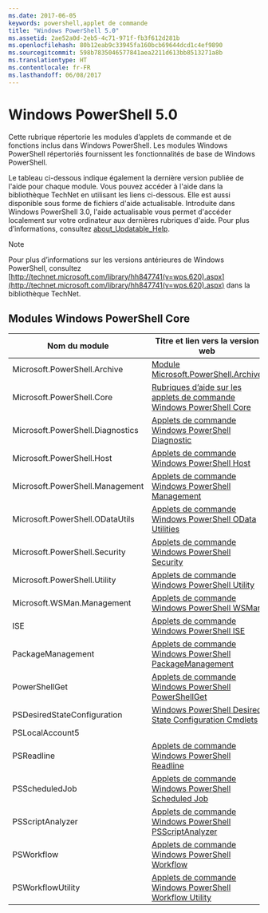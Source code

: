 ```yaml
---
ms.date: 2017-06-05
keywords: powershell,applet de commande
title: "Windows PowerShell 5.0"
ms.assetid: 2ae52a0d-2eb5-4c71-971f-fb3f612d281b
ms.openlocfilehash: 80b12eab9c33945fa160bcb69644dcd1c4ef9890
ms.sourcegitcommit: 598b7835046577841aea2211d613bb8513271a8b
ms.translationtype: HT
ms.contentlocale: fr-FR
ms.lasthandoff: 06/08/2017
---
```

# <a name="windows-powershell-50"></a>Windows PowerShell 5.0
Cette rubrique répertorie les modules d’applets de commande et de fonctions inclus dans Windows PowerShell. Les modules Windows PowerShell répertoriés fournissent les fonctionnalités de base de Windows PowerShell.

Le tableau ci-dessous indique également la dernière version publiée de l'aide pour chaque module. Vous pouvez accéder à l'aide dans la bibliothèque TechNet en utilisant les liens ci-dessous. Elle est aussi disponible sous forme de fichiers d'aide actualisable. Introduite dans Windows PowerShell 3.0, l'aide actualisable vous permet d'accéder localement sur votre ordinateur aux dernières rubriques d'aide. Pour plus d’informations, consultez [about_Updatable_Help](http://technet.microsoft.com/library/hh847735.aspx).

> [!NOTE]
> Pour plus d’informations sur les versions antérieures de Windows PowerShell, consultez [http://technet.microsoft.com/library/hh847741(v=wps.620).aspx](http://technet.microsoft.com/library/hh847741(v=wps.620).aspx) dans la bibliothèque TechNet.

## <a name="windows-powershell-core-modules"></a>Modules Windows PowerShell Core

|Nom du module|Titre et lien vers la version web|Dernière version|
|---------------|---------------------------------|------------------|
|Microsoft.PowerShell.Archive|[Module Microsoft.PowerShell.Archive](Microsoft.PowerShell.Archive-Module.md)|5.0.1.0|
|Microsoft.PowerShell.Core|[Rubriques d’aide sur les applets de commande Windows PowerShell Core](https://technet.microsoft.com/en-us/library/416b758e-e714-407f-bb6e-4d4e9112be95)|5.0.1.0|
|Microsoft.PowerShell.Diagnostics|[Applets de commande Windows PowerShell Diagnostic](http://technet.microsoft.com/library/792C093D-2DAA-4A9D-96CF-A30A9A9595B4)|5.0.1.0|
|Microsoft.PowerShell.Host|[Applets de commande Windows PowerShell Host](http://technet.microsoft.com/library/E1957183-3E3C-481F-B604-F58550D42C4C)|5.0.1.0|
|Microsoft.PowerShell.Management|[Applets de commande Windows PowerShell Management](http://technet.microsoft.com/library/A7DCE904-3284-4CBD-8AF4-9B660E0F8CF4)|5.0.1.0|
|Microsoft.PowerShell.ODataUtils|[Applets de commande Windows PowerShell OData Utilities](http://technet.microsoft.com/library/dn818911(v=wps.640).aspx)|5.0.1.0|
|Microsoft.PowerShell.Security|[Applets de commande Windows PowerShell Security](http://technet.microsoft.com/library/3D94A738-3A83-4BD3-8937-E518890D576F)|5.0.1.0|
|Microsoft.PowerShell.Utility|[Applets de commande Windows PowerShell Utility](http://technet.microsoft.com/library/E5764DA6-8961-4320-B733-F460F3E6F730)|5.0.1.0|
|Microsoft.WSMan.Management|[Applets de commande Windows PowerShell WSMan](http://technet.microsoft.com/library/F0905869-019D-42B5-94FE-6457A182BA57)|5.0.1.0|
|ISE|[Applets de commande Windows PowerShell ISE](http://technet.microsoft.com/library/7F6F1CD2-2409-47C0-8BED-72FFC88DE104)|5.0.1.0|
|PackageManagement|[Applets de commande Windows PowerShell PackageManagement](http://technet.microsoft.com/library/dn890951.aspx)|5.0.1.0|
|PowerShellGet|[Applets de commande Windows PowerShell PowerShellGet](http://technet.microsoft.com/library/dn835097.aspx)|5.0.1.0|
|PSDesiredStateConfiguration|[Windows PowerShell Desired State Configuration Cmdlets](https://technet.microsoft.com/en-US/library/dn521624.aspx)|5.0.1.0|
|PSLocalAccount5||5.0.1.0|
|PSReadline|[Applets de commande Windows PowerShell Readline](https://technet.microsoft.com/en-US/library/mt560330)|5.0.1.0|
|PSScheduledJob|[Applets de commande Windows PowerShell Scheduled Job](http://technet.microsoft.com/library/DE2215F0-B525-4F65-A059-480B786C6B11)|5.0.1.0|
|PSScriptAnalyzer|[Applets de commande Windows PowerShell PSScriptAnalyzer](http://technet.microsoft.com/library/dn927161.aspx)|5.0.1.0|
|PSWorkflow|[Applets de commande Windows PowerShell Workflow](http://technet.microsoft.com/library/A6B6D03A-6FDF-478A-B08A-0C145AB690BD)|5.0.1.0|
|PSWorkflowUtility|[Applets de commande Windows PowerShell Workflow Utility](http://technet.microsoft.com/library/D33B1B65-7140-431C-9A70-F768D025074A)|5.0.1.0|

